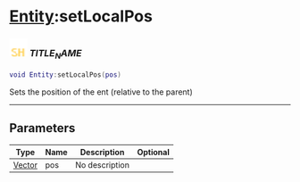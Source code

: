 # [Entity](../entity/README.md):setLocalPos

### <img src="../../.gitbook/assets/shared.png" width="32" height="32" /> $TITLE_NAME$

```lua
void Entity:setLocalPos(pos)
```

Sets the position of the ent (relative to the parent)<br>

-----------------
## Parameters

| Type   | Name | Description | Optional |
| ------ | ---- | ----------- | -------: |
| [Vector](../vector/README.md) | pos | No description |  |
